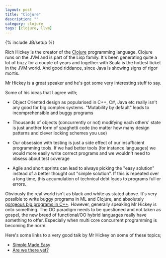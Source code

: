 ```yaml
---
layout: post
title: "Clojure"
description: ""
category: clojure
tags: [clojure, llvm]
---
```

{% include JB/setup %}

Rich Hickey is the creator of the <a href="http://clojure.org/">Clojure</a> programming language. Clojure runs on the JVM and is part of the Lisp family. It's been generating quite a lot of buzz for a couple of years and together with Scala is the hottest ticket in the JVM world. And good riddance, since Java is showing signs of rigor mortis.

Mr Hickey is a great speaker and he's got some very interesting stuff to say.

Some of his ideas that I agree with;

* Object Oriented design as popularised in C++, C#, Java etc really isn't any good for big complex systems. "Mutability by default" leads to incomprehensible and buggy programs

* Thousands of objects (concurrently or not) modifying each others' state is just another form of spaghetti code (no matter how many design patterns and clever locking schemes you use)

* Our obsession with testing is just a side effect of our insufficient programming tools. If we had better tools (for instance languages) we would more easily write correct programs and we wouldn't need to obsess about test coverage

* Agile and short sprints can lead to always picking the "easy solution" instead of a better thought out "simple solution". If this is repeated over a long time, this accumulation of technical debt leads to programs full or errors.

Obviously the real world isn't as black and white as stated above. It's very possible to write buggy programs in ML and Clojure, and absolutely <a href="http://llvm.org/">gorgeous big programs in C++</a>. However, generally speaking Mr Hickey is onto something. The OO paradigm needs to be questioned and not taken as gospel, the new breed of functional/OO hybrid languages really have something to offer. Especially when multi core concurrent programming is becoming the norm.

Here's some links to a very good talk by Mr Hickey on some of these topics;

* [Simple Made Easy](http://www.infoq.com/presentations/Simple-Made-Easy)
* [Are we there yet?](http://www.infoq.com/presentations/Are-We-There-Yet-Rich-Hickey)
